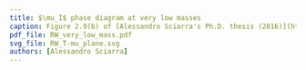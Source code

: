 ```yaml
---
title: $\mu_I$ phase diagram at very low masses
caption: Figure 2.9(b) of [Alessandro Sciarra's Ph.D. thesis (2016)](https://github.com/AxelKrypton/PhD_Thesis/blob/main/Sciarra_Thesis_digital.pdf).
pdf_file: RW_very_low_mass.pdf
svg_file: RW_T-mu_plane.svg
authors: [Alessandro Sciarra]
---
```


